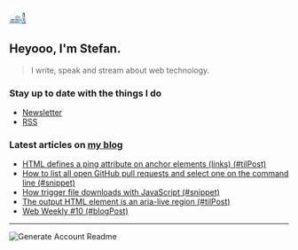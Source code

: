 <img alt width="30" height="30" src="https://raw.githubusercontent.com/stefanjudis/stefanjudis/main/screenshot.png">

## Heyooo, I'm Stefan.

> I write, speak and stream about web technology.

### Stay up to date with the things I do

- [Newsletter](https://www.stefanjudis.com/newsletter/)
- [RSS](https://www.stefanjudis.com/feeds/)

### Latest articles on [my blog](https://www.stefanjudis.com)

<!-- BLOG-POST-LIST:START -->
- [HTML defines a ping attribute on anchor elements (links) (#tilPost)](https://www.stefanjudis.com/today-i-learned/html-defines-a-ping-attribute-on-anchor-elements-links/)
- [How to list all open GitHub pull requests and select one on the command line (#snippet)](https://www.stefanjudis.com/snippets/how-to-list-all-open-github-pull-requests-and-select-one-on-the-command-line/)
- [How trigger file downloads with JavaScript (#snippet)](https://www.stefanjudis.com/snippets/how-trigger-file-downloads-with-javascript/)
- [The output HTML element is an aria-live region (#tilPost)](https://www.stefanjudis.com/today-i-learned/the-output-html-element-is-an-aria-live-region/)
- [Web Weekly #10 (#blogPost)](https://www.stefanjudis.com/blog/web-weekly-10/)
<!-- BLOG-POST-LIST:END -->

---

![Generate Account Readme](https://github.com/stefanjudis/stefanjudis/workflows/Generate%20Account%20Readme/badge.svg)
